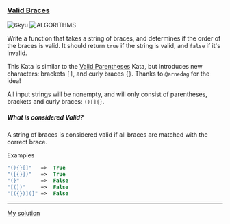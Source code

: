 ### [Valid Braces](https://www.codewars.com/kata/5277c8a221e209d3f6000b56/php)
![6kyu](https://img.shields.io/badge/6kyu-yellow)
![ALGORITHMS](https://img.shields.io/badge/ALGORITHMS-grey)

Write a function that takes a string of braces, and determines if the order of the braces is valid. 
It should return `true` if the string is valid, and `false` if it's invalid.

This Kata is similar to the [Valid Parentheses](https://www.codewars.com/kata/valid-parentheses) Kata, but introduces new characters: brackets `[]`, and curly braces `{}`. 
Thanks to `@arnedag` for the idea!

All input strings will be nonempty, and will only consist of parentheses, brackets and curly braces: `()[]{}`.

##### What is considered Valid?
A string of braces is considered valid if all braces are matched with the correct brace.

Examples
```php
"(){}[]"   =>  True
"([{}])"   =>  True
"(}"       =>  False
"[(])"     =>  False
"[({})](]" =>  False
```

---

[My solution](https://www.codewars.com/kata/reviews/578d09fba6ea7047de000024/groups/63540dde8a857400019a95b0)